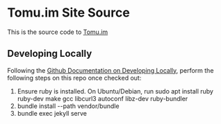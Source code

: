 Tomu.im Site Source
===================

This is the source code to [Tomu.im](https://tomu.im)

Developing Locally
------------------

Following the [Github Documentation on Developing Locally](https://help.github.com/articles/setting-up-your-github-pages-site-locally-with-jekyll/), perform the following steps on this repo once checked out:

1. Ensure ruby is installed.  On Ubuntu/Debian, run sudo apt install ruby ruby-dev make gcc libcurl3 autoconf libz-dev ruby-bundler
1. bundle install --path vendor/bundle
1. bundle exec jekyll serve